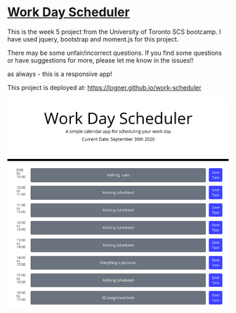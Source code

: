 # [Work Day Scheduler](https://logner.github.io/work-scheduler)

This is the week 5 project from the University of Toronto SCS bootcamp. I have used jquery, bootstrap and moment.js for this project.

There may be some unfair/incorrect questions. If you find some questions or have suggestions for more, please let me know in the issues!!

as always - this is a responsive app!

This project is deployed at: https://logner.github.io/work-scheduler

![screenshot](./assets/work-scheduler.png)